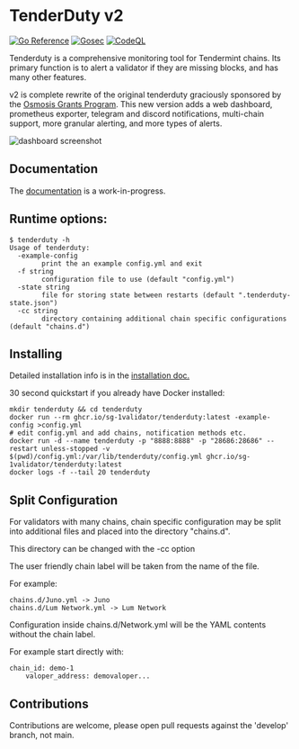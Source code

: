 # TenderDuty v2

[![Go Reference](https://pkg.go.dev/badge/github.com/sg-1validator/tenderduty.svg)](https://pkg.go.dev/github.com/sg-1validator/tenderduty)
[![Gosec](https://github.com/sg-1validator/tenderduty/workflows/Gosec/badge.svg)](https://github.com/sg-1validator/tenderduty/actions?query=workflow%3AGosec)
[![CodeQL](https://github.com/sg-1validator/tenderduty/workflows/CodeQL/badge.svg)](https://github.com/sg-1validator/tenderduty/actions?query=workflow%3ACodeQL)

Tenderduty is a comprehensive monitoring tool for Tendermint chains. Its primary function is to alert a validator if they are missing blocks, and has many other features.

v2 is complete rewrite of the original tenderduty graciously sponsored by the [Osmosis Grants Program](https://grants.osmosis.zone/). This new version adds a web dashboard, prometheus exporter, telegram and discord notifications, multi-chain support, more granular alerting, and more types of alerts.

![dashboard screenshot](docs/dash.png)

## Documentation

The [documentation](docs/README.md) is a work-in-progress.

## Runtime options:

```
$ tenderduty -h
Usage of tenderduty:
  -example-config
    	print the an example config.yml and exit
  -f string
    	configuration file to use (default "config.yml")
  -state string
    	file for storing state between restarts (default ".tenderduty-state.json")
  -cc string
    	directory containing additional chain specific configurations (default "chains.d")
```

## Installing

Detailed installation info is in the [installation doc.](docs/install.md)

30 second quickstart if you already have Docker installed:

```
mkdir tenderduty && cd tenderduty
docker run --rm ghcr.io/sg-1validator/tenderduty:latest -example-config >config.yml
# edit config.yml and add chains, notification methods etc.
docker run -d --name tenderduty -p "8888:8888" -p "28686:28686" --restart unless-stopped -v $(pwd)/config.yml:/var/lib/tenderduty/config.yml ghcr.io/sg-1validator/tenderduty:latest
docker logs -f --tail 20 tenderduty
```


## Split Configuration

For validators with many chains, chain specific configuration may be split into additional files and placed into the directory "chains.d".

This directory can be changed with the -cc option

The user friendly chain label will be taken from the name of the file.  

For example:

```
chains.d/Juno.yml -> Juno
chains.d/Lum Network.yml -> Lum Network
```

Configuration inside chains.d/Network.yml will be the YAML contents without the chain label.

For example start directly with:

```
chain_id: demo-1
    valoper_address: demovaloper...
```

## Contributions

Contributions are welcome, please open pull requests against the 'develop' branch, not main.

